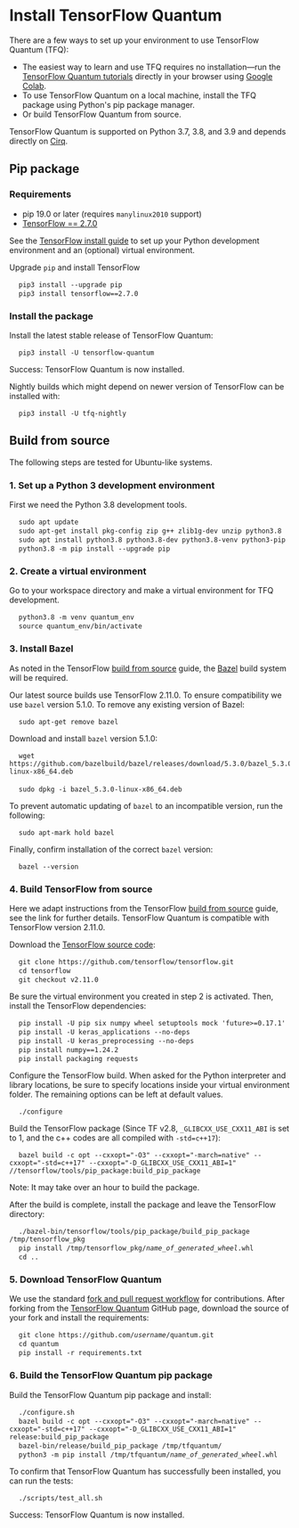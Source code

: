 # Install TensorFlow Quantum

There are a few ways to set up your environment to use TensorFlow Quantum (TFQ):

* The easiest way to learn and use TFQ requires no installation—run the
  [TensorFlow Quantum tutorials](./tutorials/hello_many_worlds.ipynb) directly
  in your browser using
  [Google Colab](https://colab.research.google.com/github/tensorflow/quantum/blob/master/docs/tutorials/hello_many_worlds.ipynb).
* To use TensorFlow Quantum on a local machine, install the TFQ package using
  Python's pip package manager.
* Or build TensorFlow Quantum from source.

TensorFlow Quantum is supported on Python 3.7, 3.8, and 3.9 and depends directly on [Cirq](https://github.com/quantumlib/Cirq).

## Pip package

### Requirements

* pip 19.0 or later (requires `manylinux2010` support)
* [TensorFlow == 2.7.0](https://www.tensorflow.org/install/pip)

See the [TensorFlow install guide](https://www.tensorflow.org/install/pip) to
set up your Python development environment and an (optional) virtual environment.

Upgrade `pip` and install TensorFlow

<!-- common_typos_disable -->
<pre class="devsite-click-to-copy">
  <code class="devsite-terminal">pip3 install --upgrade pip</code>
  <code class="devsite-terminal">pip3 install tensorflow==2.7.0</code>
</pre>
<!-- common_typos_enable -->

### Install the package

Install the latest stable release of TensorFlow Quantum:

<!-- common_typos_disable -->
<pre class="devsite-click-to-copy">
  <code class="devsite-terminal">pip3 install -U tensorflow-quantum</code>
</pre>
<!-- common_typos_enable -->

Success: TensorFlow Quantum is now installed.

Nightly builds which might depend on newer version of TensorFlow can be installed with:

<!-- common_typos_disable -->
<pre class="devsite-click-to-copy">
  <code class="devsite-terminal">pip3 install -U tfq-nightly</code>
</pre>
<!-- common_typos_enable -->

## Build from source

The following steps are tested for Ubuntu-like systems.

### 1. Set up a Python 3 development environment

First we need the Python 3.8 development tools.
<!-- common_typos_disable -->
<pre class="devsite-click-to-copy">
  <code class="devsite-terminal">sudo apt update</code>
  <code class="devsite-terminal">sudo apt-get install pkg-config zip g++ zlib1g-dev unzip python3.8</code>
  <code class="devsite-terminal">sudo apt install python3.8 python3.8-dev python3.8-venv python3-pip</code>
  <code class="devsite-terminal">python3.8 -m pip install --upgrade pip</code>
</pre>
<!-- common_typos_enable -->

### 2. Create a virtual environment

Go to your workspace directory and make a virtual environment for TFQ development.
<!-- common_typos_disable -->
<pre class="devsite-click-to-copy">
  <code class="devsite-terminal">python3.8 -m venv quantum_env</code>
  <code class="devsite-terminal">source quantum_env/bin/activate</code>
</pre>
<!-- common_typos_enable -->

### 3. Install Bazel

As noted in the TensorFlow
[build from source](https://www.tensorflow.org/install/source#install_bazel)
guide, the <a href="https://bazel.build/" class="external">Bazel</a>
build system will be required.

Our latest source builds use TensorFlow 2.11.0. To ensure compatibility we use `bazel` version 5.1.0. To remove any existing version of Bazel:

<!-- common_typos_disable -->
<pre class="devsite-click-to-copy">
  <code class="devsite-terminal">sudo apt-get remove bazel</code>
</pre>
<!-- common_typos_enable -->

Download and install `bazel` version 5.1.0:

<!-- common_typos_disable -->
<pre class="devsite-click-to-copy">
  <code class="devsite-terminal">wget https://github.com/bazelbuild/bazel/releases/download/5.3.0/bazel_5.3.0-linux-x86_64.deb
</code>
  <code class="devsite-terminal">sudo dpkg -i bazel_5.3.0-linux-x86_64.deb</code>
</pre>
<!-- common_typos_enable -->

To prevent automatic updating of `bazel` to an incompatible version, run the following:

<!-- common_typos_disable -->
<pre class="devsite-click-to-copy">
  <code class="devsite-terminal">sudo apt-mark hold bazel</code>
</pre>
<!-- common_typos_enable -->

Finally, confirm installation of the correct `bazel` version:

<!-- common_typos_disable -->
<pre class="devsite-click-to-copy">
  <code class="devsite-terminal">bazel --version</code>
</pre>
<!-- common_typos_enable -->


### 4. Build TensorFlow from source

Here we adapt instructions from the TensorFlow [build from source](https://www.tensorflow.org/install/source)
guide, see the link for further details. TensorFlow Quantum is compatible with TensorFlow version&nbsp;2.11.0.

Download the
<a href="https://github.com/tensorflow/tensorflow" class="external">TensorFlow source code</a>:

<!-- common_typos_disable -->
<pre class="devsite-click-to-copy">
  <code class="devsite-terminal">git clone https://github.com/tensorflow/tensorflow.git</code>
  <code class="devsite-terminal">cd tensorflow</code>
  <code class="devsite-terminal">git checkout v2.11.0</code>
</pre>

Be sure the virtual environment you created in step 2 is activated. Then, install the TensorFlow dependencies:

<!-- common_typos_disable -->
<pre class="devsite-click-to-copy">
  <code class="devsite-terminal">pip install -U pip six numpy wheel setuptools mock 'future>=0.17.1'</code>
  <code class="devsite-terminal">pip install -U keras_applications --no-deps</code>
  <code class="devsite-terminal">pip install -U keras_preprocessing --no-deps</code>
  <code class="devsite-terminal">pip install numpy==1.24.2</code>
  <code class="devsite-terminal">pip install packaging requests</code>
</pre>
<!-- common_typos_enable -->

Configure the TensorFlow build. When asked for the Python interpreter and library locations, be sure to specify locations inside your virtual environment folder.  The remaining options can be left at default values.

<!-- common_typos_disable -->
<pre class="devsite-click-to-copy">
  <code class="devsite-terminal">./configure</code>
</pre>
<!-- common_typos_enable -->

Build the TensorFlow package (Since TF v2.8, `_GLIBCXX_USE_CXX11_ABI` is set to 1, and the c++ codes are all compiled with `-std=c++17`):

<!-- common_typos_disable -->
<pre class="devsite-click-to-copy">
  <code class="devsite-terminal">bazel build -c opt --cxxopt="-O3" --cxxopt="-march=native" --cxxopt="-std=c++17" --cxxopt="-D_GLIBCXX_USE_CXX11_ABI=1" //tensorflow/tools/pip_package:build_pip_package</code>
</pre>
<!-- common_typos_enable -->

Note: It may take over an hour to build the package.

After the build is complete, install the package and leave the TensorFlow directory:

<!-- common_typos_disable -->
<pre class="devsite-click-to-copy">
  <code class="devsite-terminal">./bazel-bin/tensorflow/tools/pip_package/build_pip_package /tmp/tensorflow_pkg</code>
  <code class="devsite-terminal">pip install /tmp/tensorflow_pkg/<var>name_of_generated_wheel</var>.whl</code>
  <code class="devsite-terminal">cd ..</code>
</pre>
<!-- common_typos_enable -->

### 5. Download TensorFlow Quantum

We use the standard [fork and pull request workflow](https://guides.github.com/activities/forking/) for contributions.  After forking from the [TensorFlow Quantum](https://github.com/tensorflow/quantum) GitHub page, download the source of your fork and install the requirements:

<!-- common_typos_disable -->
<pre class="devsite-click-to-copy">
  <code class="devsite-terminal">git clone https://github.com/<var>username</var>/quantum.git</code>
  <code class="devsite-terminal">cd quantum</code>
  <code class="devsite-terminal">pip install -r requirements.txt</code>
</pre>
<!-- common_typos_enable -->


### 6. Build the TensorFlow Quantum pip package

Build the TensorFlow Quantum pip package and install:

<!-- common_typos_disable -->
<pre class="devsite-click-to-copy">
  <code class="devsite-terminal">./configure.sh</code>
  <code class="devsite-terminal">bazel build -c opt --cxxopt="-O3" --cxxopt="-march=native" --cxxopt="-std=c++17" --cxxopt="-D_GLIBCXX_USE_CXX11_ABI=1" release:build_pip_package</code>
  <code class="devsite-terminal">bazel-bin/release/build_pip_package /tmp/tfquantum/</code>
  <code class="devsite-terminal">python3 -m pip install /tmp/tfquantum/<var>name_of_generated_wheel</var>.whl</code>
</pre>
<!-- common_typos_enable -->

To confirm that TensorFlow Quantum has successfully been installed, you can run the tests:
<!-- common_typos_disable -->
<pre class="devsite-click-to-copy">
  <code class="devsite-terminal">./scripts/test_all.sh</code>
</pre>
<!-- common_typos_enable -->


Success: TensorFlow Quantum is now installed.
